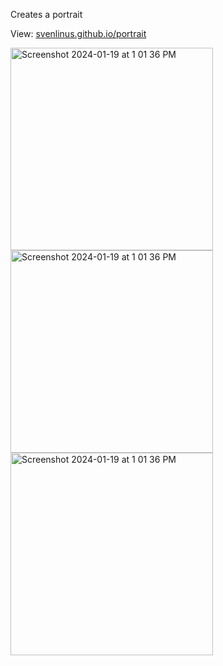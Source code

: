 Creates a portrait

View: [svenlinus.github.io/portrait](svenlinus.github.io/portrait)

<img height="324" alt="Screenshot 2024-01-19 at 1 01 36 PM" src="https://github.com/svenlinus/portrait/assets/67165825/156fce90-100f-4399-93f9-15b326d3de0f">

<img height="324" alt="Screenshot 2024-01-19 at 1 01 36 PM" src="https://github.com/svenlinus/portrait/assets/67165825/7fbc0ddf-4ce2-4285-81f2-17d358e730e5">

<img height="324" alt="Screenshot 2024-01-19 at 1 01 36 PM" src="https://github.com/svenlinus/portrait/assets/67165825/10c0568c-bfde-41d0-8b81-fea2dacd971b">
